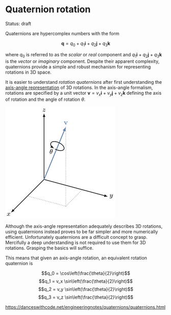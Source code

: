 # Quaternion rotation
Status: draft

Quaternions are hypercomplex numbers with the form 

$$\mathbf{q} = q_0 + q_1\mathbf{i} + q_2\mathbf{j} + q_3\mathbf{k}$$

where $q_0$ is referred to as the *scalar* or *real* component and $q_1\mathbf{i} + q_2\mathbf{j} + q_3\mathbf{k}$ is the *vector* or *imaginary* component. Despite their apparent complexity, quaternions provide a simple and robust mechanism for representing rotations in 3D space. 

It is easier to understand *rotation quaternions* after first understanding the [axis-angle representation](https://en.wikipedia.org/wiki/Axis–angle_representation) of 3D rotations. In the axis-angle formalism, rotations are specified by a unit vector $\mathbf{v} = v_x\mathbf{i} + v_y\mathbf{j} + v_z\mathbf{k}$ defining the axis of rotation and the angle of rotation $\theta$. 

![axis-angle](axis-angle.png)

Although the axis-angle representation adequately describes 3D rotations, using quaternions instead proves to be far simpler and more numerically efficient. Unfortunately quaternions are a difficult concept to grasp. Mercifully a deep understanding is not required to use them for 3D rotations. Grasping the basics will suffice. 




This means that given an axis-angle rotation, an equivalent rotation quaternion is

$$q_0 = \cos\left(\frac{\theta}{2}\right)$$
$$q_1 = v_x \sin\left(\frac{\theta}{2}\right)$$
$$q_2 = v_y \sin\left(\frac{\theta}{2}\right)$$
$$q_3 = v_z \sin\left(\frac{\theta}{2}\right)$$


https://danceswithcode.net/engineeringnotes/quaternions/quaternions.html